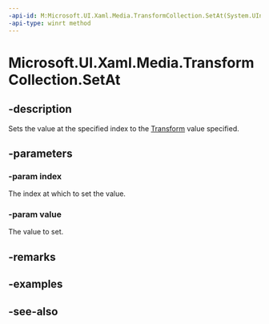 ```yaml
---
-api-id: M:Microsoft.UI.Xaml.Media.TransformCollection.SetAt(System.UInt32,Microsoft.UI.Xaml.Media.Transform)
-api-type: winrt method
---
```


<!-- Method syntax
public void SetAt(System.UInt32 index, Windows.UI.Xaml.Media.Transform value)
-->

# Microsoft.UI.Xaml.Media.TransformCollection.SetAt

## -description
Sets the value at the specified index to the [Transform](transform.md) value specified.

## -parameters
### -param index
The index at which to set the value.

### -param value
The value to set.

## -remarks

## -examples

## -see-also
